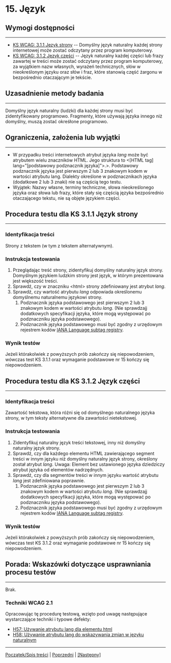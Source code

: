 # 15. Język

## Wymogi dostępności
---------------------
-   [KS WCAG: 3.1.1 Język strony](http://www.w3.org/TR/UNDERSTANDING-WCAG20/meaning-doc-lang-id.html) -- Domyślny język naturalny każdej strony internetowej może zostać odczytany przez program komputerowy.
-   [KS WCAG: 3.1.2 Język części](http://www.w3.org/TR/UNDERSTANDING-WCAG20/meaning-other-lang-id.html) -- Język naturalny każdej części lub frazy zawartej w treści może zostać odczytany przez program komputerowy, za wyjątkiem nazw własnych, wyrażeń technicznych, słów w nieokreślonym języku oraz słów i fraz, które stanowią część żargonu w bezpośrednio otaczającym je tekście.

## Uzasadnienie metody badania
------------------------------
Domyślny język naturalny (ludzki) dla każdej strony musi być zidentyfikowany programowo. Fragmenty, które używają języka innego niż domyślny, muszą zostać okreśłone programowo.

## Ograniczenia, założenia lub wyjątki
--------------------------------------
-   W przypadku treści internetowych atrybut języka *lang* może być atrybutem wielu znaczników HTML. Jego struktura to &lt;\[HTML tag\] lang="\[podstawowy podznacznik języka\]"&gt;.>. Podstawowy podznacznik języka jest pierwszym 2 lub 3 znakowym kodem w wartości atrybutu lang. Dialekty określone w podznacznikach języka (dodatkowe 2 lub 3 znaki) nie są częścią tego testu.
-   Wyjątek:  Nazwy własne, terminy techniczne, słowa nieokreślonego języka oraz słowa lub frazy, które stały się częścią języka bezpośrednio otaczającego tekstu, nie są objęte językiem części.

## Procedura testu dla KS 3.1.1 Język strony
--------------------------------------------
### Identyfikacja treści
Strony z tekstem (w tym z tekstem alternatywnym).

### Instrukcja testowania
1.  Przeglądając treść strony, zidentyfikuj domyślny naturalny język strony. Domyślnym językiem ludzkim strony jest język, w którym prezentowana jest większość treści.
2.  Sprawdź, czy w znaczniku &lt;html&gt; strony zdefiniowany jest atrybut *lang*.
3.  Sprawdź, czy wartość atrybutu *lang* odpowiada określonemu domyślnemu naturalnemu językowi strony.
    1.  Podznacznik języka podstawowego jest pierwszym 2 lub 3 znakowym kodem w wartości atrybutu *lang*. (Nie sprawdzajj dodatkowych specyfikacji języka, które mogą występować po podznaczniku języka podstawowego).
    2.  Podznacznik języka podstawowego musi być zgodny z urzędowym rejestrem kodów [IANA Language subtag registry](http://www.iana.org/assignments/language-subtag-registry).

### Wynik testów
Jeżeli którakolwiek z powyższych prób zakończy się niepowodzeniem, wówczas test KS 3.1.1  oraz wymaganie podstawowe nr 15 kończy się niepowodzeniem.

## Procedura testu dla KS 3.1.2 Język części
--------------------------------------------
### Identyfikacja treści
Zawartość tekstowa, która różni się od domyślnego naturalnego języka strony, w tym teksty alternatywne dla zawartości nietekstowej.

### Instrukcja testowania
1.  Zidentyfikuj naturalny język treści tekstowej, inny niż domyślny naturalny język strony.
2.  Sprawdź, czy dla każdego elementu HTML zawierającego segment treści w innym języku niż domyślny naturalny język strony, określony został atrybut *lang*. Uwaga: Element bez ustawionego języka dziedziczy atrybut języka od elementów nadrzędnych.
3.  Sprawdź, czy dla segmentów treści w innym języku wartość atrybutu *lang* jest zdefiniowana poprawnie.
    1.  Podznacznik języka podstawowego jest pierwszym 2 lub 3 znakowym kodem w wartości atrybutu *lang*. (Nie sprawdzajj dodatkowych specyfikacji języka, które mogą występować po podznaczniku języka podstawowego).
    2.  Podznacznik języka podstawowego musi być zgodny z urzędowym rejestrem kodów [IANA Language subtag registry](http://www.iana.org/assignments/language-subtag-registry).
### Wynik testów
Jeżeli którakolwiek z powyższych prób zakończy się niepowodzeniem, wówczas test KS 3.1.2  oraz wymaganie podstawowe nr 15 kończy się niepowodzeniem.

## Porada: Wskazówki dotyczące usprawniania procesu testów
----------------------------------------------------------
Brak.

### Techniki WCAG 2.1
Opracowując tę procedurę testową, wzięto pod uwagę następujące wystarczające techniki i typowe defekty:
-   [H57: Używanie atrybutu lang dla elementu html](https://www.w3.org/TR/WCAG20-TECHS/H57.html)
-   [H58: Używanie atrybutu lang do wskazywania zmian w języku naturalnym](https://www.w3.org/TR/WCAG20-TECHS/H58.html)

----------------------------------------
[Początek/Spis treści](index.md) | [Poprzedni](14LaczaPrzyciski.md) | [[Następny]](16TylkoAudioTylkoWideo.md)
